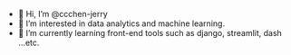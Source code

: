 - 👋 Hi, I’m @ccchen-jerry
- 👀 I’m interested in data analytics and machine learning.
- 🌱 I’m currently learning front-end tools such as django, streamlit, dash ...etc.

<!---
ccchen-jerry/ccchen-jerry is a ✨ special ✨ repository because its `README.md` (this file) appears on your GitHub profile.
You can click the Preview link to take a look at your changes.
--->

